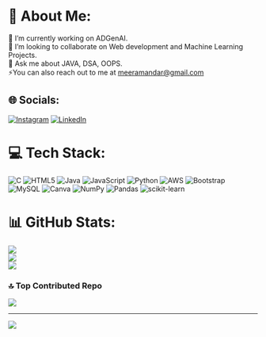 # 💫 About Me:
🔭 I’m currently working on  ADGenAI.<br>👯 I’m looking to collaborate on Web development and Machine Learning Projects.<br>💬 Ask me about JAVA, DSA, OOPS.<br>⚡You can also reach out to me at meeramandar@gmail.com


## 🌐 Socials:
[![Instagram](https://img.shields.io/badge/Instagram-%23E4405F.svg?logo=Instagram&logoColor=white)](https://instagram.com/_meera_sd) [![LinkedIn](https://img.shields.io/badge/LinkedIn-%230077B5.svg?logo=linkedin&logoColor=white)](https://linkedin.com/in/in/meera-sawantdesai-281258245) 

# 💻 Tech Stack:
![C](https://img.shields.io/badge/c-%2300599C.svg?style=for-the-badge&logo=c&logoColor=white) ![HTML5](https://img.shields.io/badge/html5-%23E34F26.svg?style=for-the-badge&logo=html5&logoColor=white) ![Java](https://img.shields.io/badge/java-%23ED8B00.svg?style=for-the-badge&logo=java&logoColor=white) ![JavaScript](https://img.shields.io/badge/javascript-%23323330.svg?style=for-the-badge&logo=javascript&logoColor=%23F7DF1E) ![Python](https://img.shields.io/badge/python-3670A0?style=for-the-badge&logo=python&logoColor=ffdd54) ![AWS](https://img.shields.io/badge/AWS-%23FF9900.svg?style=for-the-badge&logo=amazon-aws&logoColor=white) ![Bootstrap](https://img.shields.io/badge/bootstrap-%23563D7C.svg?style=for-the-badge&logo=bootstrap&logoColor=white) ![MySQL](https://img.shields.io/badge/mysql-%2300f.svg?style=for-the-badge&logo=mysql&logoColor=white) ![Canva](https://img.shields.io/badge/Canva-%2300C4CC.svg?style=for-the-badge&logo=Canva&logoColor=white) ![NumPy](https://img.shields.io/badge/numpy-%23013243.svg?style=for-the-badge&logo=numpy&logoColor=white) ![Pandas](https://img.shields.io/badge/pandas-%23150458.svg?style=for-the-badge&logo=pandas&logoColor=white) ![scikit-learn](https://img.shields.io/badge/scikit--learn-%23F7931E.svg?style=for-the-badge&logo=scikit-learn&logoColor=white)
# 📊 GitHub Stats:
![](https://github-readme-stats.vercel.app/api?username=Meera0406&theme=default&hide_border=false&include_all_commits=true&count_private=false)<br/>
![](https://github-readme-streak-stats.herokuapp.com/?user=Meera0406&theme=default&hide_border=false)<br/>
![](https://github-readme-stats.vercel.app/api/top-langs/?username=Meera0406&theme=default&hide_border=false&include_all_commits=true&count_private=false&layout=compact)



### 🔝 Top Contributed Repo
![](https://github-contributor-stats.vercel.app/api?username=Meera0406&limit=5&theme=dark_dimmed&combine_all_yearly_contributions=true)

---
[![](https://visitcount.itsvg.in/api?id=Meera0406&icon=0&color=0)](https://visitcount.itsvg.in)

<!-- Proudly created with GPRM ( https://gprm.itsvg.in ) -->
